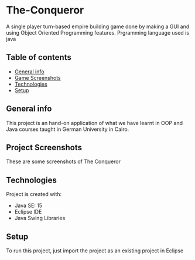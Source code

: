 # The-Conqueror
A single player turn-based empire building game done by making a GUI and using Object Oriented Programming features.
Prgramming language used is java

## Table of contents
* [General info](#general-info)
* [Game Screenshots](#game-screenshots)
* [Technologies](#technologies)
* [Setup](#setup)

## General info
This project is an hand-on application of what we have learnt in OOP and Java courses taught in German University in Cairo.
	
## Project Screenshots
These are some screenshots of The Conqueror
## Technologies
Project is created with:
* Java SE: 15
* Eclipse IDE
* Java Swing Libraries
	
## Setup
To run this project, just import the project as an existing project in Eclipse
